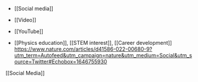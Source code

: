   - [[Social media]]
  - [[Video]]
  - [[YouTube]]

  - [[Physics education]],  [[STEM interest]],  [[Career development]]
    https://www.nature.com/articles/d41586-022-00680-9?utm_term=Autofeed&utm_campaign=nature&utm_medium=Social&utm_source=Twitter#Echobox=1646755930

[[Social Media]]